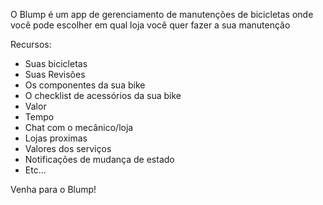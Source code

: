 O Blump é um app de gerenciamento de manutenções de bicicletas onde você pode escolher em qual loja você quer fazer a sua manutenção

Recursos:

* Suas bicicletas
* Suas Revisões
* Os componentes da sua bike
* O checklist de acessórios da sua bike
* Valor
* Tempo
* Chat com o mecânico/loja
* Lojas proximas
* Valores dos serviços
* Notificações de mudança de estado
* Etc...

Venha para o Blump!